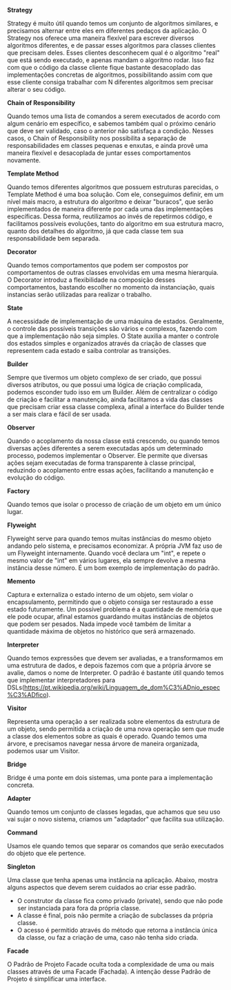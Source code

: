 **Strategy**

Strategy é muito útil quando temos um conjunto de algoritmos similares, e precisamos alternar entre eles em diferentes pedaços da aplicação.
O Strategy nos oferece uma maneira flexível para escrever diversos algoritmos diferentes, e de passar esses algoritmos para classes clientes que precisam deles. Esses clientes desconhecem qual é o algoritmo "real" que está sendo executado, e apenas mandam o algoritmo rodar. Isso faz com que o código da classe cliente fique bastante desacoplado das implementações concretas de algoritmos, possibilitando assim com que esse cliente consiga trabalhar com N diferentes algoritmos sem precisar alterar o seu código.


**Chain of Responsibility**

Quando temos uma lista de comandos a serem executados de acordo com algum cenário em específico, e sabemos também qual o próximo cenário que deve ser validado, caso o anterior não satisfaça a condição.
Nesses casos, o Chain of Responsibility nos possibilita a separação de responsabilidades em classes pequenas e enxutas, e ainda provê uma maneira flexível e desacoplada de juntar esses comportamentos novamente.


**Template Method**

Quando temos diferentes algoritmos que possuem estruturas parecidas, o Template Method é uma boa solução. Com ele, conseguimos definir, em um nível mais macro, a estrutura do algoritmo e deixar "buracos", que serão implementados de maneira diferente por cada uma das implementações específicas.
Dessa forma, reutilizamos ao invés de repetirmos código, e facilitamos possíveis evoluções, tanto do algoritmo em sua estrutura macro, quanto dos detalhes do algoritmo, já que cada classe tem sua responsabilidade bem separada.


**Decorator**

Quando temos comportamentos que podem ser compostos por comportamentos de outras classes envolvidas em uma mesma hierarquia. 
O Decorator introduz a flexibilidade na composição desses comportamentos, bastando escolher no momento da instanciação, quais instancias serão utilizadas para realizar o trabalho.
 
 
**State**
 
A necessidade de implementação de uma máquina de estados. Geralmente, o controle das possíveis transições são vários e complexos, fazendo com que a implementação não seja simples. O State auxilia a manter o controle dos estados simples e organizados através da criação de classes que representem cada estado e saiba controlar as transições.
 
 
**Builder**
 
Sempre que tivermos um objeto complexo de ser criado, que possui diversos atributos, ou que possui uma lógica de criação complicada, podemos esconder tudo isso em um Builder.
Além de centralizar o código de criação e facilitar a manutenção, ainda facilitamos a vida das classes que precisam criar essa classe complexa, afinal a interface do Builder tende a ser mais clara e fácil de ser usada.
 
 
**Observer**
 
Quando o acoplamento da nossa classe está crescendo, ou quando temos diversas ações diferentes a serem executadas após um determinado processo, podemos implementar o Observer.
Ele permite que diversas ações sejam executadas de forma transparente à classe principal, reduzindo o acoplamento entre essas ações, facilitando a manutenção e evolução do código.


**Factory**

Quando temos que isolar o processo de criação de um objeto em um único lugar.


**Flyweight**

Flyweight serve para quando temos muitas instâncias do mesmo objeto andando pelo sistema, e precisamos economizar.
A própria JVM faz uso de um Flyweight internamente. Quando você declara um "int", e repete o mesmo valor de "int" em vários lugares, ela sempre devolve a mesma instância desse número. É um bom exemplo de implementação do padrão.


**Memento**

Captura e externaliza o estado interno de um objeto, sem violar o encapsulamento, permitindo que o objeto consiga ser restaurado a esse estado futuramente.
Um possível problema é a quantidade de memória que ele pode ocupar, afinal estamos guardando muitas instâncias de objetos que podem ser pesados.
Nada impede você também de limitar a quantidade máxima de objetos no histórico que será armazenado.


**Interpreter**

Quando temos expressões que devem ser avaliadas, e a transformamos em uma estrutura de dados, e depois fazemos com que a própria árvore se avalie, damos o nome de Interpreter.
O padrão é bastante útil quando temos que implementar interpretadores para DSLs(https://pt.wikipedia.org/wiki/Linguagem_de_dom%C3%ADnio_espec%C3%ADfico).


**Visitor**

Representa uma operação a ser realizada sobre elementos da estrutura de um objeto, sendo permitida a criação de uma nova operação sem que mude a classe dos elementos sobre as quais é operado.
Quando temos uma árvore, e precisamos navegar nessa árvore de maneira organizada, podemos usar um Visitor.


**Bridge**

Bridge é uma ponte em dois sistemas, uma ponte para a implementação concreta.

**Adapter**

Quando temos um conjunto de classes legadas, que achamos que seu uso vai sujar o novo sistema, criamos um "adaptador" que facilita sua utilização.


**Command**

Usamos ele quando temos que separar os comandos que serão executados do objeto que ele pertence.

**Singleton**

Uma classe que tenha apenas uma instância na aplicação. Abaixo, mostra alguns aspectos que devem serem cuidados ao criar esse padrão.

- O construtor da classe fica como privado (private), sendo que não pode ser instanciada para fora da própria classe.
- A classe é final, pois não permite a criação de subclasses da própria classe.
- O acesso é permitido através do método que retorna a instância única da classe, ou faz a criação de uma, caso não tenha sido criada.

**Facade**

O Padrão de Projeto Facade oculta toda a complexidade de uma ou mais classes através de uma Facade (Fachada). A intenção desse Padrão de Projeto é simplificar uma interface. 
